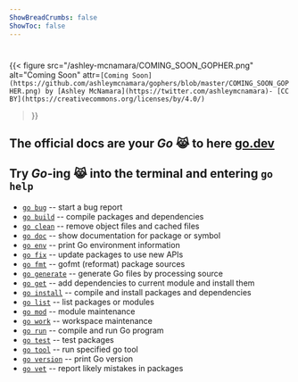 ```yaml
---
ShowBreadCrumbs: false
ShowToc: false
---
```


#

{{< figure src="/ashley-mcnamara/COMING_SOON_GOPHER.png" alt="Coming Soon"
attr=`[Coming Soon](https://github.com/ashleymcnamara/gophers/blob/master/COMING_SOON_GOPHER.png)
by [Ashley McNamara](https://twitter.com/ashleymcnamara)-
[CC BY](https://creativecommons.org/licenses/by/4.0/)`
>}}

## The official docs are your **_Go_** 😹 to here [go.dev](https://pkg.go.dev/cmd/go)

## Try **_Go_**-ing 😹 into the terminal and entering `go help`

- [`go bug`]() -- start a bug report
- [`go build`]() -- compile packages and dependencies
- [`go clean`]() -- remove object files and cached files
- [`go doc`]() -- show documentation for package or symbol
- [`go env`]() -- print Go environment information
- [`go fix`]() -- update packages to use new APIs
- [`go fmt`]() -- gofmt (reformat) package sources
- [`go generate`]() -- generate Go files by processing source
- [`go get`]() -- add dependencies to current module and install them
- [`go install`]() -- compile and install packages and dependencies
- [`go list`]() -- list packages or modules
- [`go mod`]() -- module maintenance
- [`go work`]() -- workspace maintenance
- [`go run`]() -- compile and run Go program
- [`go test`]() -- test packages
- [`go tool`]() -- run specified go tool
- [`go version`]() -- print Go version
- [`go vet`]() -- report likely mistakes in packages

